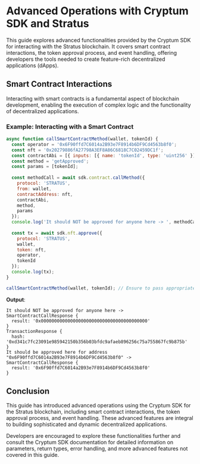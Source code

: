 # Advanced Operations with Cryptum SDK and Stratus

This guide explores advanced functionalities provided by the Cryptum SDK for interacting with the Stratus blockchain. It covers smart contract interactions, the token approval process, and event handling, offering developers the tools needed to create feature-rich decentralized applications (dApps).

## Smart Contract Interactions

Interacting with smart contracts is a fundamental aspect of blockchain development, enabling the execution of complex logic and the functionality of decentralized applications.

### Example: Interacting with a Smart Contract

```javascript
async function callSmartContractMethod(wallet, tokenId) {
  const operator = '0x6F90ffd7C6014a2B93e7F8914b6DF9Cd4563b8f0';
  const nft = '0x20279886fA27798A3EF8A86C6818C7C02459DC1f';
  const contractAbi = [{ inputs: [{ name: 'tokenId', type: 'uint256' }], name: 'getApproved', outputs: [{ type: 'address', name: '' }], stateMutability: 'nonpayable', type: 'function' }];
  const method = 'getApproved';
  const params = [tokenId];
  
  const methodCall = await sdk.contract.callMethod({
    protocol: 'STRATUS',
    from: wallet,
    contractAddress: nft,
    contractAbi,
    method,
    params 
  });
  console.log('It should NOT be approved for anyone here -> ', methodCall);
  
  const tx = await sdk.nft.approve({ 
    protocol: 'STRATUS', 
    wallet, 
    token: nft, 
    operator, 
    tokenId 
  });
  console.log(tx);
}

callSmartContractMethod(wallet, tokenId); // Ensure to pass appropriate 'wallet' and 'tokenId' values
```

**Output**:

```
It should NOT be approved for anyone here ->  SmartContractCallResponse {
  result: '0x0000000000000000000000000000000000000000'
}
TransactionResponse {
  hash: '0xd341c7fc23091e985942150b356b03bfdc9afaeb896256c75a755867fc9b875b'
}
It should be approved here for address "0x6F90ffd7C6014a2B93e7F8914b6DF9Cd4563b8f0" ->  SmartContractCallResponse {
  result: '0x6F90ffd7C6014a2B93e7F8914b6DF9Cd4563b8f0'
}
```

## Conclusion

This guide has introduced advanced operations using the Cryptum SDK for the Stratus blockchain, including smart contract interactions, the token approval process, and event handling. These advanced features are integral to building sophisticated and dynamic decentralized applications.

Developers are encouraged to explore these functionalities further and consult the Cryptum SDK documentation for detailed information on parameters, return types, error handling, and more advanced features not covered in this guide.
